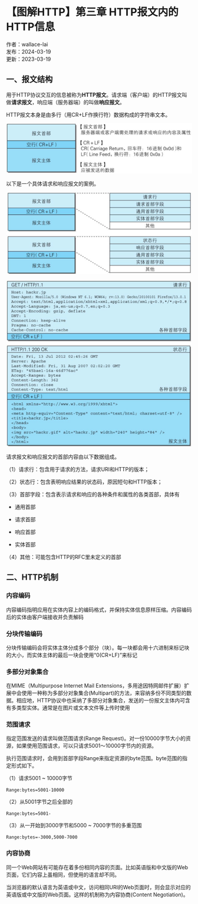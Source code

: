 # 【图解HTTP】第三章 HTTP报文内的HTTP信息

作者：wallace-lai <br/>
发布：2024-03-19 <br/>
更新：2023-03-19 <br/>

## 一、报文结构

用于HTTP协议交互的信息被称为**HTTP报文**。请求端（客户端）的HTTP报文叫做**请求报文**，响应端（服务器端）的叫做**响应报文**。

HTTP报文本身是由多行（用CR+LF作换行符）数据构成的字符串文本。

![HTTP报文结构](../media/images/Network/http2.png)

以下是一个具体请求和响应报文的案例。

![HTTP报文结构](../media/images/Network/http3.png)


![HTTP报文实例](../media/images/Network/http4.png)


请求报文和响应报文的首部内容由以下数据组成。

（1）请求行：包含用于请求的方法，请求URI和HTTP的版本；

（2）状态行：包含表明响应结果的状态码，原因短句和HTTP版本；

（3）首部字段：包含表示请求和响应的各种条件和属性的各类首部，具体有

- 通用首部

- 请求首部

- 响应首部

- 实体首部

（4）其他：可能包含HTTP的RFC里未定义的首部


## 二、HTTP机制

### 内容编码

内容编码指明应用在实体内容上的编码格式，并保持实体信息原样压缩。内容编码后的实体由客户端接收并负责解码

### 分块传输编码

分块传输编码会将实体主体分成多个部分（块）。每一块都会用十六进制来标记块的大小，而实体主体的最后一块会使用“0(CR+LF)”来标记

### 多部分对象集合

在MIME（Multipurpose Internet Mail Extensions，多用途因特网邮件扩展）扩展中会使用一种称为多部分对象集合(Multipart)的方法，来容纳多份不同类型的数据。相应地，HTTP协议中也采纳了多部分对象集合，发送的一份报文主体内可含有多类型实体。通常是在图片或文本文件等上传时使用

### 范围请求

指定范围发送的请求叫做范围请求(Range Request)。对一份10000字节大小的资源，如果使用范围请求，可以只请求5001～10000字节内的资源。

执行范围请求时，会用到首部字段Range来指定资源的byte范围。byte范围的指定形式如下。

（1）请求5001 ~ 10000字节

```
Range:bytes=5001-10000
```

（2）从5001字节之后全部的
```
Range:bytes=5001-
```

（3）从一开始到3000字节和5000 ~ 7000字节的多重范围
```
Range:bytes=-3000,5000-7000
```

### 内容协商

同一个Web网站有可能存在着多份相同内容的页面。比如英语版和中文版的Web页面，它们内容上虽相同，但使用的语言却不同。

当浏览器的默认语言为英语或中文，访问相同URI的Web页面时，则会显示对应的英语版或中文版的Web页面。这样的机制称为内容协商(Content Negotiation)。